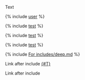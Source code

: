 Text

{% include [user](includes/user.md) %}

{% include [test](includes/test.md) %}

{% include [test](includes/fragments.md#f1) %}

{% include [test](includes/fragments.md#p1) %}

<!--{% include [For includes/deep.md](includes/deep.md) %}-->
{% include [For includes/deep.md](includes/deep.md) %}

Link after include
[{#T}](./1.md#subtitle)

Link after include
